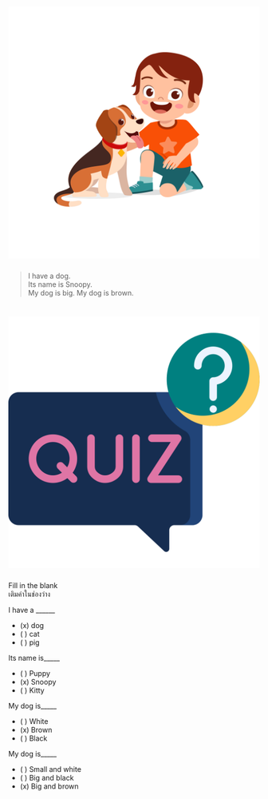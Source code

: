 
# ![](/media/img/lessons__mydog.svg) 

> I have a dog.  
> Its name is Snoopy.  
> My dog is big.
> My dog is brown.


# ![icon](/media/icons/quiz.svg) 

<div class="title">Fill in the blank</div><div class="desc">เติมคำในช่องว่าง</div>

I have a ______
 - (x) dog
 - ( ) cat
 - ( ) pig

Its name is_____ 
 - ( ) Puppy
 - (x) Snoopy
 - ( ) Kitty

My dog is_____
 - ( ) White
 - (x) Brown
 - ( ) Black

My dog is_____
 - ( ) Small and white
 - ( ) Big and black
 - (x) Big and brown